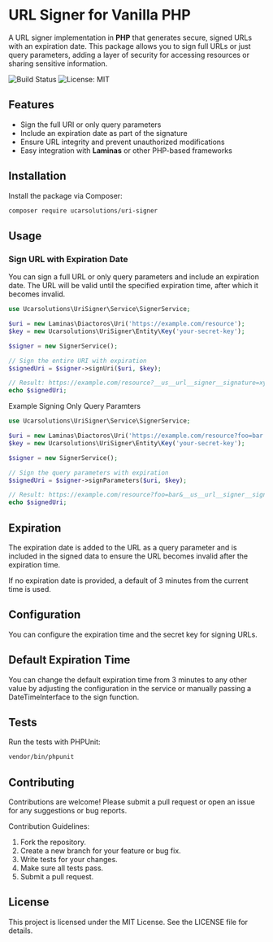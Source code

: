 # URL Signer for Vanilla PHP

A URL signer implementation in **PHP** that generates secure, signed URLs with an expiration date. This package allows you to sign full URLs or just query parameters, adding a layer of security for accessing resources or sharing sensitive information.

![Build Status](https://github.com/Ucar-Solutions/uri-signer/workflows/Run%20Unit%20Tests/badge.svg)
![License: MIT](https://img.shields.io/badge/License-MIT-blue.svg)


## Features

- Sign the full URI or only query parameters
- Include an expiration date as part of the signature
- Ensure URL integrity and prevent unauthorized modifications
- Easy integration with **Laminas** or other PHP-based frameworks

## Installation

Install the package via Composer:

```bash
composer require ucarsolutions/uri-signer
```

## Usage

### Sign URL with Expiration Date

You can sign a full URL or only query parameters and include an expiration date. The URL will be valid until the specified expiration time, after which it becomes invalid.

```php
use Ucarsolutions\UriSigner\Service\SignerService;

$uri = new Laminas\Diactoros\Uri('https://example.com/resource');
$key = new Ucarsolutions\UriSigner\Entity\Key('your-secret-key');

$signer = new SignerService();

// Sign the entire URI with expiration
$signedUri = $signer->signUri($uri, $key);

// Result: https://example.com/resource?__us__url__signer__signature=xyz&__us__url__signer__expire_date=1234567890
echo $signedUri;
```
Example Signing Only Query Paramters

```php
use Ucarsolutions\UriSigner\Service\SignerService;

$uri = new Laminas\Diactoros\Uri('https://example.com/resource?foo=bar');
$key = new Ucarsolutions\UriSigner\Entity\Key('your-secret-key');

$signer = new SignerService();

// Sign the query parameters with expiration
$signedUri = $signer->signParameters($uri, $key);

// Result: https://example.com/resource?foo=bar&__us__url__signer__signature=xyz&__us__url__signer__expire_date=1234567890
echo $signedUri;
```

## Expiration
The expiration date is added to the URL as a query parameter and is included in the signed data to ensure the URL becomes invalid after the expiration time.

If no expiration date is provided, a default of 3 minutes from the current time is used.

## Configuration
You can configure the expiration time and the secret key for signing URLs.

## Default Expiration Time
You can change the default expiration time from 3 minutes to any other value by adjusting the configuration in the service or manually passing a DateTimeInterface to the sign function.

## Tests
Run the tests with PHPUnit:

```bash
vendor/bin/phpunit
```
## Contributing
Contributions are welcome! Please submit a pull request or open an issue for any suggestions or bug reports.

Contribution Guidelines:
1. Fork the repository.
2. Create a new branch for your feature or bug fix.
3. Write tests for your changes.
4. Make sure all tests pass.
5. Submit a pull request.

## License
This project is licensed under the MIT License. See the LICENSE file for details.
